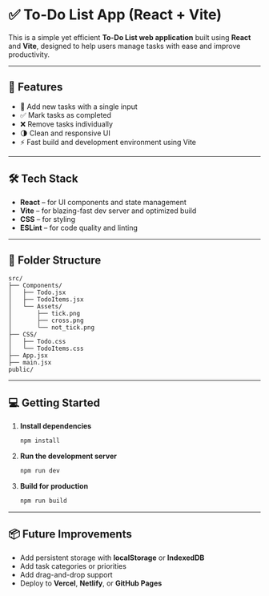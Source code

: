 # ✅ To-Do List App (React + Vite)

This is a simple yet efficient **To-Do List web application** built using **React** and **Vite**, designed to help users manage tasks with ease and improve productivity.

---

## 🚀 Features

- 📝 Add new tasks with a single input  
- ✅ Mark tasks as completed  
- ❌ Remove tasks individually  
- 🌗 Clean and responsive UI  
- ⚡ Fast build and development environment using Vite

---

## 🛠️ Tech Stack

- **React** – for UI components and state management  
- **Vite** – for blazing-fast dev server and optimized build  
- **CSS** – for styling  
- **ESLint** – for code quality and linting

---

## 📂 Folder Structure

```
src/
├── Components/
│   ├── Todo.jsx
│   ├── TodoItems.jsx
│   └── Assets/
│       ├── tick.png
│       ├── cross.png
│       └── not_tick.png
├── CSS/
│   ├── Todo.css
│   └── TodoItems.css
├── App.jsx
├── main.jsx
public/
```

---

## 💻 Getting Started

1. **Install dependencies**
   ```bash
   npm install
   ```

2. **Run the development server**
   ```bash
   npm run dev
   ```

3. **Build for production**
   ```bash
   npm run build
   ```

---

## 📦 Future Improvements

- Add persistent storage with **localStorage** or **IndexedDB**
- Add task categories or priorities
- Add drag-and-drop support
- Deploy to **Vercel**, **Netlify**, or **GitHub Pages**
